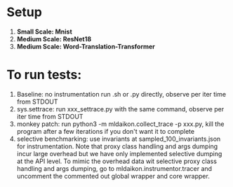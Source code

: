 # Setup

1. **Small Scale: Mnist**
2. **Medium Scale: ResNet18**
3. **Medium Scale: Word-Translation-Transformer**


# To run tests:
1. Baseline: no instrumentation
    run .sh or .py directly, observe per iter time from STDOUT
2. sys.settrace:
    run xxx_settrace.py with the same command, observe per iter time from STDOUT
3. monkey patch:
    run python3 -m mldaikon.collect_trace -p xxx.py, kill the program after a few iterations if you don't want it to complete
4. selective benchmarking:
    use invariants at sampled_100_invariants.json for instrumentation.
    Note that proxy class handling and args dumping incur large overhead but we have only implemented 
    selective dumping at the API level. To mimic the overhead data wit selective proxy class handling and args dumping, go to mldaikon.instrumentor.tracer and uncomment the commented out 
    global wrapper and core wrapper.
